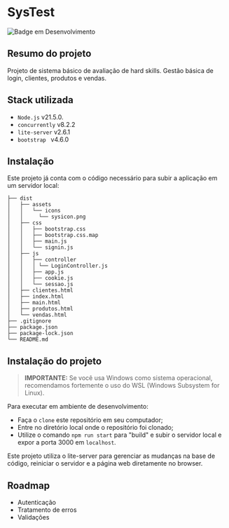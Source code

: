 # SysTest

![Badge em Desenvolvimento](http://img.shields.io/static/v1?label=STATUS&message=EM%20DESENVOLVIMENTO&color=GREEN)

## Resumo do projeto

Projeto de sistema básico de avaliação de hard skills.
Gestão básica de login, clientes, produtos e vendas.

## Stack utilizada

- `Node.js` v21.5.0.
- `concurrently` v8.2.2
- `lite-server` v2.6.1
- `bootstrap ` v4.6.0

## Instalação

Este projeto já conta com o código necessário para subir a aplicação em um servidor local:

```
├── dist
│   ├── assets
│   │   └── icons
│   │     └── sysicon.png
│   ├── css
│   │   ├── bootstrap.css
│   │   ├── bootstrap.css.map
│   │   ├── main.js
│   │   └── signin.js
│   ├── js
│   │   ├── controller
│   │   │ └── LoginController.js
│   │   ├── app.js
│   │   ├── cookie.js
│   │   └── sessao.js
│   ├── clientes.html
│   ├── index.html
│   ├── main.html
│   ├── produtos.html
│   └── vendas.html
├── .gitignore
├── package.json
├── package-lock.json
└── README.md
```

## Instalação do projeto

> **IMPORTANTE:** Se você usa Windows como sistema operacional, recomendamos fortemente o uso do WSL (Windows Subsystem for Linux).

Para executar em ambiente de desenvolvimento:

- Faça o `clone` este repositório em seu computador;
- Entre no diretório local onde o repositório foi clonado;
- Utilize o comando `npm run start` para "build" e subir o servidor local e expor a porta 3000 em `localhost`.

Este projeto utiliza o lite-server para gerenciar as mudanças na base de código, reiniciar o servidor e a página web diretamente no browser.

## Roadmap

- Autenticação
- Tratamento de erros
- Validações
